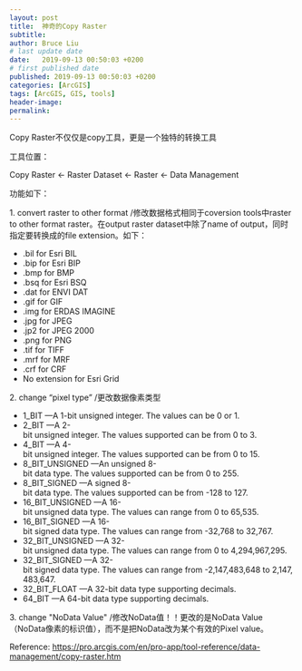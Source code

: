 ```yaml
---
layout: post
title:  神奇的Copy Raster
subtitle: 
author: Bruce Liu
# last update date
date:   2019-09-13 00:50:03 +0200 
# first published date
published: 2019-09-13 00:50:03 +0200 
categories: [ArcGIS]
tags: [ArcGIS, GIS, tools]
header-image: 
permalink: 
---
```

Copy Raster不仅仅是copy工具，更是一个独特的转换工具
<!--the above is the excerpt-->
<!--more-->
<!--the following is the text-->

<!-- This post was copied from my Wordpress website -->
<!-- wp:paragraph -->
<p>工具位置：</p>
<!-- /wp:paragraph -->

<!-- wp:paragraph -->
<p>Copy Raster &lt;- Raster Dataset &lt;- Raster &lt;- Data Management</p>
<!-- /wp:paragraph -->

<!-- wp:paragraph -->
<p>功能如下：</p>
<!-- /wp:paragraph -->

<!-- wp:paragraph -->
<p>1. convert raster to other format /修改数据格式相同于coversion tools中raster to other format raster。在output raster dataset中除了name of output，同时指定要转换成的file&nbsp;extension。如下：</p>
<!-- /wp:paragraph -->

<!-- wp:list -->
<ul><li>.bil&nbsp;for&nbsp;Esri&nbsp;BIL</li><li>.bip&nbsp;for&nbsp;Esri&nbsp;BIP</li><li>.bmp&nbsp;for&nbsp;BMP</li><li>.bsq&nbsp;for&nbsp;Esri&nbsp;BSQ</li><li>.dat&nbsp;for&nbsp;ENVI&nbsp;DAT</li><li>.gif&nbsp;for&nbsp;GIF</li><li>.img&nbsp;for&nbsp;ERDAS&nbsp;IMAGINE</li><li>.jpg&nbsp;for&nbsp;JPEG</li><li>.jp2&nbsp;for&nbsp;JPEG&nbsp;2000</li><li>.png&nbsp;for&nbsp;PNG</li><li>.tif&nbsp;for&nbsp;TIFF</li><li>.mrf&nbsp;for&nbsp;MRF</li><li>.crf&nbsp;for&nbsp;CRF</li><li>No&nbsp;extension&nbsp;for&nbsp;Esri&nbsp;Grid</li></ul>
<!-- /wp:list -->

<!-- wp:paragraph -->
<p>2. change “pixel type” /更改数据像素类型</p>
<!-- /wp:paragraph -->

<!-- wp:list -->
<ul><li>1_BIT&nbsp;—A&nbsp;1-bit&nbsp;unsigned&nbsp;integer.&nbsp;The&nbsp;values&nbsp;can&nbsp;be&nbsp;0&nbsp;or&nbsp;1.</li><li>2_BIT&nbsp;—A&nbsp;2-bit&nbsp;unsigned&nbsp;integer.&nbsp;The&nbsp;values&nbsp;supported&nbsp;can&nbsp;be&nbsp;from&nbsp;0&nbsp;to&nbsp;3.</li><li>4_BIT&nbsp;—A&nbsp;4-bit&nbsp;unsigned&nbsp;integer.&nbsp;The&nbsp;values&nbsp;supported&nbsp;can&nbsp;be&nbsp;from&nbsp;0&nbsp;to&nbsp;15.</li><li>8_BIT_UNSIGNED&nbsp;—An&nbsp;unsigned&nbsp;8-bit&nbsp;data&nbsp;type.&nbsp;The&nbsp;values&nbsp;supported&nbsp;can&nbsp;be&nbsp;from&nbsp;0&nbsp;to&nbsp;255.</li><li>8_BIT_SIGNED&nbsp;—A&nbsp;signed&nbsp;8-bit&nbsp;data&nbsp;type.&nbsp;The&nbsp;values&nbsp;supported&nbsp;can&nbsp;be&nbsp;from&nbsp;-128&nbsp;to&nbsp;127.</li><li>16_BIT_UNSIGNED&nbsp;—A&nbsp;16-bit&nbsp;unsigned&nbsp;data&nbsp;type.&nbsp;The&nbsp;values&nbsp;can&nbsp;range&nbsp;from&nbsp;0&nbsp;to&nbsp;65,535.</li><li>16_BIT_SIGNED&nbsp;—A&nbsp;16-bit&nbsp;signed&nbsp;data&nbsp;type.&nbsp;The&nbsp;values&nbsp;can&nbsp;range&nbsp;from&nbsp;-32,768&nbsp;to&nbsp;32,767.</li><li>32_BIT_UNSIGNED&nbsp;—A&nbsp;32-bit&nbsp;unsigned&nbsp;data&nbsp;type.&nbsp;The&nbsp;values&nbsp;can&nbsp;range&nbsp;from&nbsp;0&nbsp;to&nbsp;4,294,967,295.</li><li>32_BIT_SIGNED&nbsp;—A&nbsp;32-bit&nbsp;signed&nbsp;data&nbsp;type.&nbsp;The&nbsp;values&nbsp;can&nbsp;range&nbsp;from&nbsp;-2,147,483,648&nbsp;to&nbsp;2,147,483,647.</li><li>32_BIT_FLOAT&nbsp;—A&nbsp;32-bit&nbsp;data&nbsp;type&nbsp;supporting&nbsp;decimals.</li><li>64_BIT&nbsp;—A&nbsp;64-bit&nbsp;data&nbsp;type&nbsp;supporting&nbsp;decimals.</li></ul>
<!-- /wp:list -->

<!-- wp:paragraph -->
<p>3. change "NoData Value" /修改NoData值！！更改的是NoData Value（NoData像素的标识值），而不是把NoData改为某个有效的Pixel value。</p>
<!-- /wp:paragraph -->

<!-- wp:paragraph -->
<p>Reference:&nbsp;<a href="https://pro.arcgis.com/en/pro-app/tool-reference/data-management/copy-raster.htm">https://pro.arcgis.com/en/pro-app/tool-reference/data-management/copy-raster.htm</a></p>
<!-- /wp:paragraph -->




